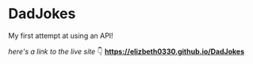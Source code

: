 # DadJokes
My first attempt at using an API!

*here's a link to the live site* 👇
**https://elizbeth0330.github.io/DadJokes**
